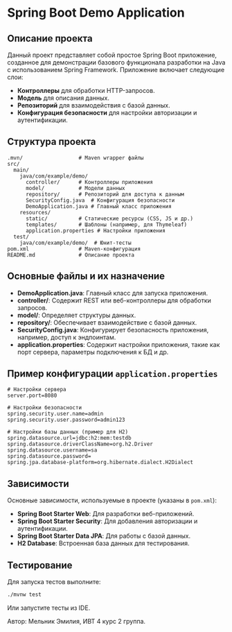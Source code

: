 # Spring Boot Demo Application

## Описание проекта

Данный проект представляет собой простое Spring Boot приложение, созданное для демонстрации базового функционала разработки на Java с использованием Spring Framework. Приложение включает следующие слои:
- **Контроллеры** для обработки HTTP-запросов.
- **Модель** для описания данных.
- **Репозиторий** для взаимодействия с базой данных.
- **Конфигурация безопасности** для настройки авторизации и аутентификации.

## Структура проекта

```plaintext
.mvn/                  # Maven wrapper файлы
src/
  main/
    java/com/example/demo/
      controller/      # Контроллеры приложения
      model/           # Модели данных
      repository/      # Репозиторий для доступа к данным
      SecurityConfig.java  # Конфигурация безопасности
      DemoApplication.java # Главный класс приложения
    resources/
      static/          # Статические ресурсы (CSS, JS и др.)
      templates/       # Шаблоны (например, для Thymeleaf)
      application.properties # Настройки приложения
  test/
    java/com/example/demo/  # Юнит-тесты
pom.xml                # Maven-конфигурация
README.md              # Описание проекта
```

## Основные файлы и их назначение

- **DemoApplication.java**: Главный класс для запуска приложения.
- **controller/**: Содержит REST или веб-контроллеры для обработки запросов.
- **model/**: Определяет структуры данных.
- **repository/**: Обеспечивает взаимодействие с базой данных.
- **SecurityConfig.java**: Конфигурирует безопасность приложения, например, доступ к эндпоинтам.
- **application.properties**: Содержит настройки приложения, такие как порт сервера, параметры подключения к БД и др.

## Пример конфигурации `application.properties`
```properties
# Настройки сервера
server.port=8080

# Настройки безопасности
spring.security.user.name=admin
spring.security.user.password=admin123

# Настройки базы данных (пример для H2)
spring.datasource.url=jdbc:h2:mem:testdb
spring.datasource.driverClassName=org.h2.Driver
spring.datasource.username=sa
spring.datasource.password=
spring.jpa.database-platform=org.hibernate.dialect.H2Dialect
```

## Зависимости

Основные зависимости, используемые в проекте (указаны в `pom.xml`):
- **Spring Boot Starter Web**: Для разработки веб-приложений.
- **Spring Boot Starter Security**: Для добавления авторизации и аутентификации.
- **Spring Boot Starter Data JPA**: Для работы с базой данных.
- **H2 Database**: Встроенная база данных для тестирования.

## Тестирование

Для запуска тестов выполните:
```bash
./mvnw test
```
Или запустите тесты из IDE.

Автор: Мельник Эмилия, ИВТ 4 курс 2 группа.
